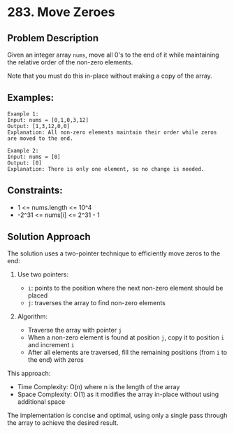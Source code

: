 # 283. Move Zeroes

## Problem Description
Given an integer array `nums`, move all 0's to the end of it while maintaining the relative order of the non-zero elements.

Note that you must do this in-place without making a copy of the array.

## Examples:
```
Example 1:
Input: nums = [0,1,0,3,12]
Output: [1,3,12,0,0]
Explanation: All non-zero elements maintain their order while zeros are moved to the end.

Example 2:
Input: nums = [0]
Output: [0]
Explanation: There is only one element, so no change is needed.
```

## Constraints:
- 1 <= nums.length <= 10^4
- -2^31 <= nums[i] <= 2^31 - 1

## Solution Approach
The solution uses a two-pointer technique to efficiently move zeros to the end:

1. Use two pointers:
   - `i`: points to the position where the next non-zero element should be placed
   - `j`: traverses the array to find non-zero elements
   
2. Algorithm:
   - Traverse the array with pointer `j`
   - When a non-zero element is found at position `j`, copy it to position `i` and increment `i`
   - After all elements are traversed, fill the remaining positions (from `i` to the end) with zeros

This approach:
- Time Complexity: O(n) where n is the length of the array
- Space Complexity: O(1) as it modifies the array in-place without using additional space

The implementation is concise and optimal, using only a single pass through the array to achieve the desired result.